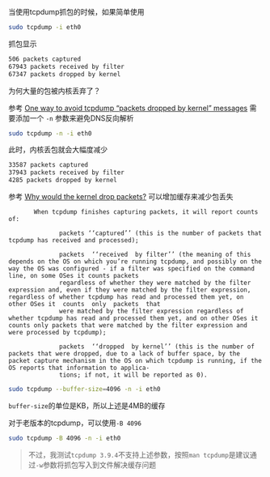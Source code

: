 当使用tcpdump抓包的时候，如果简单使用

```bash
sudo tcpdump -i eth0
```

抓包显示

```bash
506 packets captured
67943 packets received by filter
67347 packets dropped by kernel
```

为何大量的包被内核丢弃了？


参考 [One way to avoid tcpdump “packets dropped by kernel” messages](http://prefetch.net/blog/index.php/2011/06/09/one-way-to-avoid-tcpdump-packets-dropped-by-kernel-messages/) 需要添加一个 `-n` 参数来避免DNS反向解析


```bash
sudo tcpdump -n -i eth0
```

此时，内核丢包就会大幅度减少

```bash
33587 packets captured
37943 packets received by filter
4285 packets dropped by kernel
```

参考 [Why would the kernel drop packets?](http://unix.stackexchange.com/questions/144794/why-would-the-kernel-drop-packets) 可以增加缓存来减少包丢失

```
       When tcpdump finishes capturing packets, it will report counts of:

              packets ‘‘captured’’ (this is the number of packets that tcpdump has received and processed);

              packets  ‘‘received  by filter’’ (the meaning of this depends on the OS on which you’re running tcpdump, and possibly on the way the OS was configured - if a filter was specified on the command line, on some OSes it counts packets
              regardless of whether they were matched by the filter expression and, even if they were matched by the filter expression, regardless of whether tcpdump has read and processed them yet, on other OSes it  counts  only  packets  that
              were matched by the filter expression regardless of whether tcpdump has read and processed them yet, and on other OSes it counts only packets that were matched by the filter expression and were processed by tcpdump);

              packets  ‘‘dropped  by kernel’’ (this is the number of packets that were dropped, due to a lack of buffer space, by the packet capture mechanism in the OS on which tcpdump is running, if the OS reports that information to applica-
              tions; if not, it will be reported as 0).
```

```bash
sudo tcpdump --buffer-size=4096 -n -i eth0
```

`buffer-size`的单位是KB，所以上述是4MB的缓存

对于老版本的tcpdump，可以使用`-B 4096`

```bash
sudo tcpdump -B 4096 -n -i eth0
```

> 不过，我测试`tcpdump 3.9.4`不支持上述参数，按照`man tcpdump`是建议通过`-w`参数将抓包写入到文件解决缓存问题